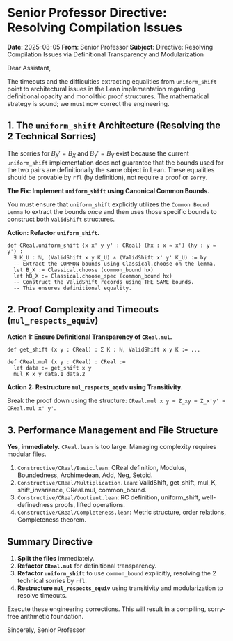 # Senior Professor Directive: Resolving Compilation Issues

**Date**: 2025-08-05
**From**: Senior Professor
**Subject**: Directive: Resolving Compilation Issues via Definitional Transparency and Modularization

Dear Assistant,

The timeouts and the difficulties extracting equalities from `uniform_shift` point to architectural issues in the Lean implementation regarding definitional opacity and monolithic proof structures. The mathematical strategy is sound; we must now correct the engineering.

## 1. The `uniform_shift` Architecture (Resolving the 2 Technical Sorries)

The sorries for $B_X' = B_X$ and $B_Y' = B_Y$ exist because the current `uniform_shift` implementation does not guarantee that the bounds used for the two pairs are definitionally the same object in Lean. These equalities should be provable by `rfl` (by definition), not require a proof or `sorry`.

**The Fix: Implement `uniform_shift` using Canonical Common Bounds.**

You must ensure that `uniform_shift` explicitly utilizes the `Common Bound Lemma` to extract the bounds *once* and then uses those specific bounds to construct both `ValidShift` structures.

**Action: Refactor `uniform_shift`.**

```lean
def CReal.uniform_shift {x x' y y' : CReal} (hx : x ≈ x') (hy : y ≈ y') :
  ∃ K_U : ℕ, (ValidShift x y K_U) ∧ (ValidShift x' y' K_U) := by
  -- Extract the COMMON bounds using Classical.choose on the lemma.
  let B_X := Classical.choose (common_bound hx)
  let hB_X := Classical.choose_spec (common_bound hx)
  -- Construct the ValidShift records using THE SAME bounds.
  -- This ensures definitional equality.
```

## 2. Proof Complexity and Timeouts (`mul_respects_equiv`)

**Action 1: Ensure Definitional Transparency of `CReal.mul`.**

```lean
def get_shift (x y : CReal) : Σ K : ℕ, ValidShift x y K := ...

def CReal.mul (x y : CReal) : CReal :=
  let data := get_shift x y
  mul_K x y data.1 data.2
```

**Action 2: Restructure `mul_respects_equiv` using Transitivity.**

Break the proof down using the structure: `CReal.mul x y ≈ Z_xy ≈ Z_x'y' ≈ CReal.mul x' y'`.

## 3. Performance Management and File Structure

**Yes, immediately.** `CReal.lean` is too large. Managing complexity requires modular files.

1. `Constructive/CReal/Basic.lean`: CReal definition, Modulus, Boundedness, Archimedean, Add, Neg, Setoid.
2. `Constructive/CReal/Multiplication.lean`: ValidShift, get_shift, mul_K, shift_invariance, CReal.mul, common_bound.
3. `Constructive/CReal/Quotient.lean`: RC definition, uniform_shift, well-definedness proofs, lifted operations.
4. `Constructive/CReal/Completeness.lean`: Metric structure, order relations, Completeness theorem.

## Summary Directive

1. **Split the files** immediately.
2. **Refactor `CReal.mul`** for definitional transparency.
3. **Refactor `uniform_shift`** to use `common_bound` explicitly, resolving the 2 technical sorries by `rfl`.
4. **Restructure `mul_respects_equiv`** using transitivity and modularization to resolve timeouts.

Execute these engineering corrections. This will result in a compiling, sorry-free arithmetic foundation.

Sincerely,
Senior Professor